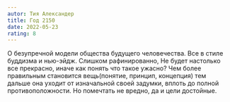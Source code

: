 ```yaml
---
autor: Тия Александер
title: Год 2150
date: 2022-05-23
rating: 8
---
```

О безупречной модели общества будущего человечества. Все в стиле буддизма и нью-эйдж. Слишком рафинированно, Не будет настолько все прекрасно, иначе как понять что такое ужасно? Чем более правильным становится вещь(понятие, принцип, концепция) тем дальше она уходит от изначальной своей задумки, вплоть до полной противоположности. Но помечтать не вредно, да и цели достойные.